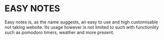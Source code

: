 <h1>EASY NOTES</h1>
<p> Easy notes is, as the name suggests, an easy to use and high customisable not taking website. Its usage however is not limited to such with functionlity such as pomodoro timers, weather and more present. 
